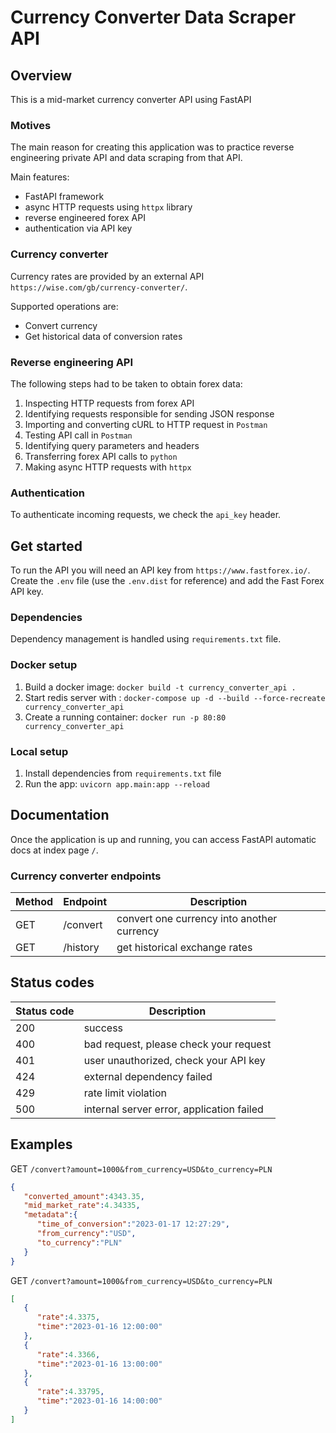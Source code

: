 # Currency Converter Data Scraper API

## Overview
This is a mid-market currency converter API using FastAPI

### Motives
The main reason for creating this application was to practice 
reverse engineering private API and data scraping from that API.

Main features:
- FastAPI framework
- async HTTP requests using `httpx` library
- reverse engineered forex API
- authentication via API key

### Currency converter
Currency rates are provided by an external API `https://wise.com/gb/currency-converter/`. 

Supported operations are:
- Convert currency
- Get historical data of conversion rates

### Reverse engineering API
The following steps had to be taken to obtain forex data:

1. Inspecting HTTP requests from forex API
2. Identifying requests responsible for sending JSON response
3. Importing and converting cURL to HTTP request in `Postman`
4. Testing API call in `Postman`
5. Identifying query parameters and headers
6. Transferring forex API calls to `python`
7. Making async HTTP requests with `httpx`

### Authentication
To authenticate incoming requests, we check the `api_key` header.
 
## Get started
To run the API you will need an API key from `https://www.fastforex.io/`.
Create the `.env` file (use the `.env.dist` for reference) and add the 
Fast Forex API key.

### Dependencies
Dependency management is handled using `requirements.txt` file. 

### Docker setup

1. Build a docker image: `docker build -t currency_converter_api .`
2. Start redis server with : `docker-compose up -d --build --force-recreate currency_converter_api`
3. Create a running container: `docker run -p 80:80 currency_converter_api`

### Local setup

1. Install dependencies from `requirements.txt` file
2. Run the app: `uvicorn app.main:app --reload`

## Documentation
Once the application is up and running, you can access FastAPI automatic docs 
at index page `/`.

### Currency converter endpoints

| Method | Endpoint | Description                                |
|--------|----------|--------------------------------------------|
| GET    | /convert | convert one currency into another currency |       |
| GET    | /history | get historical exchange rates              |

## Status codes

| Status code | Description                               |
|-------------|-------------------------------------------|
| 200         | success                                   |
| 400         | bad request, please check your request    |
| 401         | user unauthorized, check your API key     |
| 424         | external dependency failed                |
| 429         | rate limit violation                      |
| 500         | internal server error, application failed |

## Examples

GET `/convert?amount=1000&from_currency=USD&to_currency=PLN`
```json
{
   "converted_amount":4343.35,
   "mid_market_rate":4.34335,
   "metadata":{
      "time_of_conversion":"2023-01-17 12:27:29",
      "from_currency":"USD",
      "to_currency":"PLN"
   }
}
```
GET `/convert?amount=1000&from_currency=USD&to_currency=PLN`
```json
[
   {
      "rate":4.3375,
      "time":"2023-01-16 12:00:00"
   },
   {
      "rate":4.3366,
      "time":"2023-01-16 13:00:00"
   },
   {
      "rate":4.33795,
      "time":"2023-01-16 14:00:00"
   }
]
